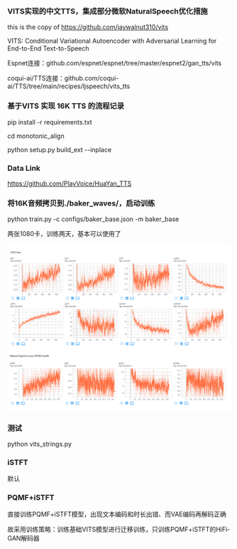 ### VITS实现的中文TTS，集成部分微软NaturalSpeech优化措施

this is the copy of https://github.com/jaywalnut310/vits		

VITS: Conditional Variational Autoencoder with Adversarial Learning for End-to-End Text-to-Speech		

Espnet连接：github.com/espnet/espnet/tree/master/espnet2/gan_tts/vits

coqui-ai/TTS连接：github.com/coqui-ai/TTS/tree/main/recipes/ljspeech/vits_tts


### 基于VITS 实现 16K TTS 的流程记录

pip install -r requirements.txt

cd monotonic_align

python setup.py build_ext --inplace

### Data Link
https://github.com/PlayVoice/HuaYan_TTS

### 将16K音频拷贝到./baker_waves/，启动训练

python train.py -c configs/baker_base.json -m baker_base

两张1080卡，训练两天，基本可以使用了

![LOSS值](/configs/loss.png)

### 测试
python vits_strings.py

### iSTFT
默认

### PQMF+iSTFT
直接训练PQMF+iSTFT模型，出现文本编码和时长出错、而VAE编码再解码正确

故采用训练策略：训练基础VITS模型进行迁移训练，只训练PQMF+iSTFT的HiFi-GAN解码器
